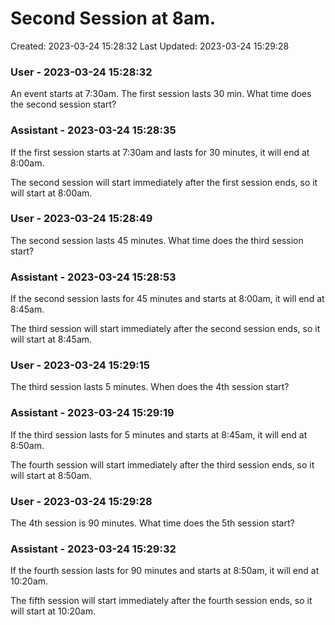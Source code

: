 # Second Session at 8am.

Created: 2023-03-24 15:28:32
Last Updated: 2023-03-24 15:29:28

### User - 2023-03-24 15:28:32

An event starts at 7:30am. The first session lasts 30 min. What time does the second session start?

### Assistant - 2023-03-24 15:28:35

If the first session starts at 7:30am and lasts for 30 minutes, it will end at 8:00am. 

The second session will start immediately after the first session ends, so it will start at 8:00am.

### User - 2023-03-24 15:28:49

The second session lasts 45 minutes. What time does the third session start?

### Assistant - 2023-03-24 15:28:53

If the second session lasts for 45 minutes and starts at 8:00am, it will end at 8:45am. 

The third session will start immediately after the second session ends, so it will start at 8:45am.

### User - 2023-03-24 15:29:15

The third session lasts 5 minutes. When does the 4th session start?

### Assistant - 2023-03-24 15:29:19

If the third session lasts for 5 minutes and starts at 8:45am, it will end at 8:50am.

The fourth session will start immediately after the third session ends, so it will start at 8:50am.

### User - 2023-03-24 15:29:28

The 4th session is 90 minutes. What time does the 5th session start?

### Assistant - 2023-03-24 15:29:32

If the fourth session lasts for 90 minutes and starts at 8:50am, it will end at 10:20am.

The fifth session will start immediately after the fourth session ends, so it will start at 10:20am.

